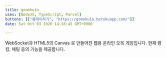 ```yaml
---
title: gomokuio
uses: [NodeJS, TypeScript, Parcel]
buttons: [["플레이하기", "https://gomokuio.herokuapp.com/"]]
date: Sat Oct 03 2020 14:18:45 GMT+0900

---
```


WebSocket과 HTML5의 Canvas 로 만들어진 웹용 온라인 오목 게임입니다.
현재 랭킹, 채팅 등의 기능을 제공합니다.